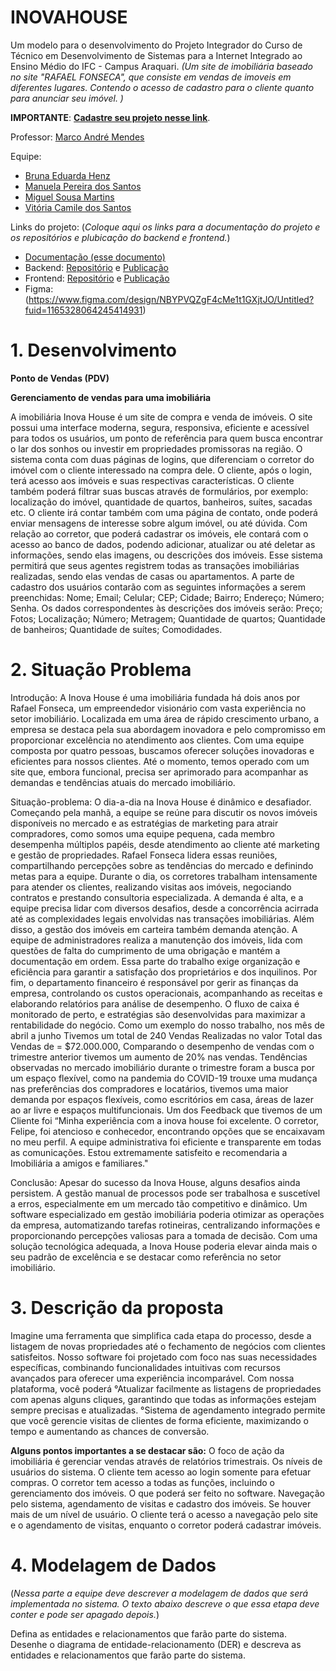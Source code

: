 # INOVAHOUSE

Um modelo para o desenvolvimento do Projeto Integrador do Curso de Técnico em Desenvolvimento de Sistemas para a Internet Integrado ao Ensino Médio do IFC - Campus Araquari.
*(Um site de imobiliária baseado no site "RAFAEL FONSECA", que consiste em vendas de imoveis em diferentes lugares. Contendo o acesso de cadastro para o cliente quanto para anunciar seu imóvel. )*

**IMPORTANTE**: [**Cadastre seu projeto nesse link**](https://github.com/Vi140906/HackatonIntegrado).

Professor: [Marco André Mendes](github.com/marcoandre)

Equipe:
- [Bruna Eduarda Henz](https://github.com/brunahenz)
- [Manuela Pereira dos Santos](https://github.com/asantosmanu)
- [Miguel Sousa Martins](https://github.com/miguelmartix)
- [Vitória Camile dos Santos](https://github.com/Vi140906)


Links do projeto:
(*Coloque aqui os links para a documentação do projeto e os repositórios e plubicação do backend e frontend.*)
-   [Documentação (esse documento)](https://github.com/Vi140906/TCC-2024)
-   Backend: [Repositório](github.com/marcoandre/pi-backend) e [Publicação](https://pi-backend.herokuapp.com/)
-   Frontend: [Repositório](https://github.com/Vi140906/HackatonIntegrado) e [Publicação](http://inovahouse.surge.sh/)
-   Figma: (https://www.figma.com/design/NBYPVQZgF4cMe1t1GXjtJO/Untitled?fuid=1165328064245414931)

# 1. Desenvolvimento


**Ponto de Vendas (PDV)**

**Gerenciamento de vendas para uma imobiliária**

A imobiliária Inova House é um site de compra e venda de imóveis. O site possui uma interface moderna,  segura, responsiva, eficiente e acessível para todos os usuários, um ponto de referência para quem busca encontrar o lar dos sonhos ou investir em propriedades promissoras na região. 
O sistema conta com duas páginas de logins, que diferenciam o corretor do imóvel com o cliente interessado na compra dele. O cliente, após o login, terá acesso aos imóveis e suas respectivas características. O cliente também poderá filtrar suas buscas através de formulários, por exemplo: localização do imóvel, quantidade de quartos, banheiros, suítes, sacadas etc. O cliente irá contar também com uma página de contato, onde poderá enviar mensagens de interesse sobre algum imóvel, ou até dúvida.
Com relação ao corretor, que poderá cadastrar os imóveis, ele contará com o acesso ao banco de dados, podendo adicionar, atualizar ou até deletar as informações, sendo elas imagens, ou descrições dos imóveis. Esse sistema permitirá que seus agentes registrem todas as transações imobiliárias realizadas, sendo elas vendas de casas ou apartamentos.
A parte de cadastro dos usuários contarão com as seguintes informações a serem preenchidas:
Nome;
Email;
Celular;
CEP;
Cidade;
Bairro;
Endereço;
Número;
Senha.
Os dados correspondentes às descrições dos imóveis serão:
Preço;
Fotos;
Localização;
Número;
Metragem;
Quantidade de quartos;
Quantidade de banheiros;
Quantidade de suítes;
Comodidades.




# 2. Situação Problema

Introdução:
A Inova House é uma imobiliária fundada há dois anos por Rafael Fonseca, um empreendedor visionário com vasta experiência no setor imobiliário. Localizada em uma área de rápido crescimento urbano, a empresa se destaca pela sua abordagem inovadora e pelo compromisso em proporcionar excelência no atendimento aos clientes. Com uma equipe composta por quatro pessoas, buscamos oferecer soluções inovadoras e eficientes para nossos clientes. Até o momento, temos operado com um site que, embora funcional, precisa ser aprimorado para acompanhar as demandas e tendências atuais do mercado imobiliário.

Situação-problema:
O dia-a-dia na Inova House é dinâmico e desafiador. Começando pela manhã, a equipe se reúne para discutir os novos imóveis disponíveis no mercado e as estratégias de marketing para atrair compradores, como somos uma equipe pequena, cada membro desempenha múltiplos papéis, desde atendimento ao cliente até marketing e gestão de propriedades. Rafael Fonseca lidera essas reuniões, compartilhando percepções sobre as tendências do mercado e definindo metas para a equipe.
Durante o dia, os corretores trabalham intensamente para atender os clientes, realizando visitas aos imóveis, negociando contratos e prestando consultoria especializada. A demanda é alta, e a equipe precisa lidar com diversos desafios, desde a concorrência acirrada até as complexidades legais envolvidas nas transações imobiliárias.
Além disso, a gestão dos imóveis em carteira também demanda atenção. A equipe de administradores realiza a manutenção dos imóveis, lida com questões de falta do cumprimento de uma obrigação e mantém a documentação em ordem. Essa parte do trabalho exige organização e eficiência para garantir a satisfação dos proprietários e dos inquilinos.
Por fim, o departamento financeiro é responsável por gerir as finanças da empresa, controlando os custos operacionais, acompanhando as receitas e elaborando relatórios para análise de desempenho. O fluxo de caixa é monitorado de perto, e estratégias são desenvolvidas para maximizar a rentabilidade do negócio.
Como um  exemplo do nosso trabalho, nos mês de abril a junho Tivemos um total de  240 Vendas Realizadas no valor Total das Vendas de = $72.000.000, Comparando o desempenho de vendas com o trimestre anterior tivemos um aumento de 20% nas vendas. Tendências observadas no mercado imobiliário durante o trimestre foram a busca por um espaço flexível, como na pandemia do COVID-19 trouxe uma mudança nas preferências dos compradores e locatários, tivemos uma maior demanda por espaços flexíveis, como escritórios em casa, áreas de lazer ao ar livre e espaços multifuncionais. Um dos Feedback que tivemos de um  Cliente foi “Minha experiência com a inova house foi excelente. O corretor, Felipe, foi atencioso e conhecedor, encontrando opções que se encaixavam no meu perfil. A equipe administrativa foi eficiente e transparente em todas as comunicações. Estou extremamente satisfeito e recomendaria a Imobiliária a amigos e familiares."

Conclusão:
Apesar do sucesso da Inova House, alguns desafios ainda persistem. A gestão manual de processos pode ser trabalhosa e suscetível a erros, especialmente em um mercado tão competitivo e dinâmico. Um software especializado em gestão imobiliária poderia otimizar as operações da empresa, automatizando tarefas rotineiras, centralizando informações e proporcionando percepções  valiosas para a tomada de decisão. Com uma solução tecnológica adequada, a Inova House poderia elevar ainda mais o seu padrão de excelência e se destacar como referência no setor imobiliário.



# 3. Descrição da proposta

Imagine uma ferramenta que simplifica cada etapa do processo, desde a listagem de novas propriedades até o fechamento de negócios com clientes satisfeitos. Nosso software foi projetado com foco nas suas necessidades específicas, combinando funcionalidades intuitivas com recursos avançados para oferecer uma experiência incomparável. Com nossa plataforma, você poderá
°Atualizar facilmente as listagens de propriedades com apenas alguns cliques, garantindo que todas as informações estejam sempre precisas e atualizadas.
°Sistema de agendamento integrado permite que você gerencie visitas de clientes de forma eficiente, maximizando o tempo e aumentando as chances de conversão.


**Alguns pontos importantes a se destacar são:**
O foco de ação da imobiliária é gerenciar vendas através de relatórios trimestrais.
Os níveis de usuários do sistema. O cliente tem acesso ao login somente para efetuar compras. O corretor tem acesso a todas as funções, incluindo o gerenciamento dos imóveis.
O que poderá ser feito no software. Navegação pelo sistema, agendamento de visitas e cadastro dos  imóveis.
Se houver mais de um nível de usuário. O cliente terá o acesso a navegação pelo site e o agendamento de visitas, enquanto o corretor poderá cadastrar imóveis.   

# 4. Modelagem de Dados

(*Nessa parte a equipe deve descrever a modelagem de dados que será implementada no sistema. O texto abaixo descreve o que essa etapa deve conter e pode ser apagado depois.*)

Defina as entidades e relacionamentos que farão parte do sistema. Desenhe o diagrama de entidade-relacionamento (DER) e descreva as entidades e relacionamentos que farão parte do sistema.


<!--



 -->
